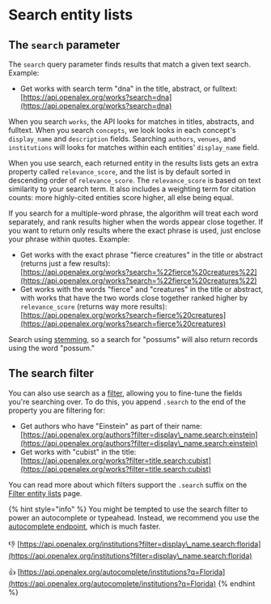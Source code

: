 # Search entity lists

## The `search` parameter

The `search` query parameter finds results that match a given text search. Example:

* Get works with search term "dna" in the title, abstract, or fulltext:\
  [https://api.openalex.org/works?search=dna](https://api.openalex.org/works?search=dna)

When you search `works`, the API looks for matches in titles, abstracts, and fulltext. When you search `concepts`, we look looks in each concept's `display_name` and `description` fields. Searching  `authors`, `venues`, and `institutions` will looks for matches within each entities' `display_name` field.

When you use search, each returned entity in the results lists gets an extra property called `relevance_score`, and the list is by default sorted in descending order of `relevance_score`. The `relevance_score` is based on text similarity to your search term. It also includes a weighting term for citation counts: more highly-cited entities score higher, all else being equal.

If you search for a multiple-word phrase, the algorithm will treat each word separately, and rank results higher when the words appear close together. If you want to return only results where the exact phrase is used, just enclose your phrase within quotes. Example:

* Get works with the exact phrase "fierce creatures" in the title or abstract (returns just a few results):\
  [https://api.openalex.org/works?search=%22fierce%20creatures%22](https://api.openalex.org/works?search=%22fierce%20creatures%22)
* Get works with the words "fierce" and "creatures" in the title or abstract, with works that have the two words close together ranked higher by `relevance_score` (returns way more results):\
  [https://api.openalex.org/works?search=fierce%20creatures](https://api.openalex.org/works?search=fierce%20creatures)

Search using [stemming](https://en.wikipedia.org/wiki/Stemming), so a search for "possums" will also return records using the word "possum."

## The search filter

You can also use search as a [filter](filter-entity-lists.md), allowing you to fine-tune the fields you're searching over. To do this, you append `.search` to the end of the property you are filtering for:

* Get authors who have "Einstein" as part of their name:\
  [https://api.openalex.org/authors?filter=display\_name.search:einstein](https://api.openalex.org/authors?filter=display\_name.search:einstein)
* Get works with "cubist" in the title:\
  [https://api.openalex.org/works?filter=title.search:cubist](https://api.openalex.org/works?filter=title.search:cubist)

You can read more about which filters support the `.search` suffix on the [Filter entity lists](filter-entity-lists.md) page.

{% hint style="info" %}
You might be tempted to use the search filter to power an autocomplete or typeahead. Instead, we recommend you use the [autocomplete endpoint](../autocomplete-endpoint.md), which is much faster.\
\
👎 [https://api.openalex.org/institutions?filter=display\_name.search:florida](https://api.openalex.org/institutions?filter=display\_name.search:florida) &#x20;

👍 [https://api.openalex.org/autocomplete/institutions?q=Florida](https://api.openalex.org/autocomplete/institutions?q=Florida)
{% endhint %}
